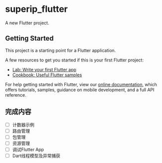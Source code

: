 # superip_flutter

A new Flutter project.

## Getting Started

This project is a starting point for a Flutter application.

A few resources to get you started if this is your first Flutter project:

- [Lab: Write your first Flutter app](https://flutter.io/docs/get-started/codelab)
- [Cookbook: Useful Flutter samples](https://flutter.io/docs/cookbook)

For help getting started with Flutter, view our 
[online documentation](https://flutter.io/docs), which offers tutorials, 
samples, guidance on mobile development, and a full API reference.

## 完成内容

- [ ] 计数器示例
- [ ] 路由管理
- [ ] 包管理
- [ ] 资源管理
- [ ] 调试Flutter App
- [ ] Dart线程模型及异常捕获